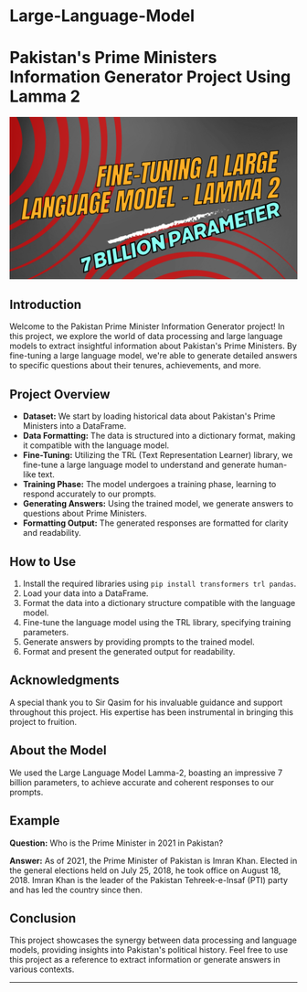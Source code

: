 # Large-Language-Model 
# Pakistan's Prime Ministers Information Generator Project Using Lamma 2

![Project Logo](llm7b.png)

## Introduction

Welcome to the Pakistan Prime Minister Information Generator project! In this project, we explore the world of data processing and large language models to extract insightful information about Pakistan's Prime Ministers. By fine-tuning a large language model, we're able to generate detailed answers to specific questions about their tenures, achievements, and more.

## Project Overview

- **Dataset:** We start by loading historical data about Pakistan's Prime Ministers into a DataFrame.
- **Data Formatting:** The data is structured into a dictionary format, making it compatible with the language model.
- **Fine-Tuning:** Utilizing the TRL (Text Representation Learner) library, we fine-tune a large language model to understand and generate human-like text.
- **Training Phase:** The model undergoes a training phase, learning to respond accurately to our prompts.
- **Generating Answers:** Using the trained model, we generate answers to questions about Prime Ministers.
- **Formatting Output:** The generated responses are formatted for clarity and readability.

## How to Use

1. Install the required libraries using `pip install transformers trl pandas`.
2. Load your data into a DataFrame.
3. Format the data into a dictionary structure compatible with the language model.
4. Fine-tune the language model using the TRL library, specifying training parameters.
5. Generate answers by providing prompts to the trained model.
6. Format and present the generated output for readability.

## Acknowledgments

A special thank you to Sir Qasim for his invaluable guidance and support throughout this project. His expertise has been instrumental in bringing this project to fruition.

## About the Model

We used the Large Language Model Lamma-2, boasting an impressive 7 billion parameters, to achieve accurate and coherent responses to our prompts.

## Example

**Question:** Who is the Prime Minister in 2021 in Pakistan?

**Answer:** As of 2021, the Prime Minister of Pakistan is Imran Khan. Elected in the general elections held on July 25, 2018, he took office on August 18, 2018. Imran Khan is the leader of the Pakistan Tehreek-e-Insaf (PTI) party and has led the country since then.

## Conclusion

This project showcases the synergy between data processing and language models, providing insights into Pakistan's political history. Feel free to use this project as a reference to extract information or generate answers in various contexts.


---

